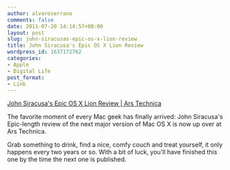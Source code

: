 ```yaml
---
author: alvaroserrano
comments: false
date: 2011-07-20 14:14:57+00:00
layout: post
slug: john-siracusas-epic-os-x-lion-review
title: John Siracusa's Epic OS X Lion Review
wordpress_id: 1637172762
categories:
- Apple
- Digital Life
post_format:
- Link
---
```


[John Siracusa's Epic OS X Lion Review | Ars Technica](http://arstechnica.com/apple/reviews/2011/07/mac-os-x-10-7.ars?utm_source=rss&utm_medium=rss&utm_campaign=rss)

The favorite moment of every Mac geek has finally arrived: John Siracusa's Epic-length review of the next major version of Mac OS X is now up over at Ars Technica.

Grab something to drink, find a nice, comfy couch and treat yourself, it only happens every two years or so. With a bit of luck, you'll have finished this one by the time the next one is published.
